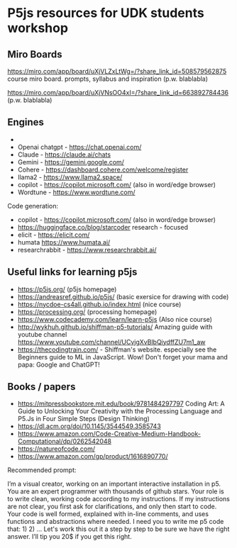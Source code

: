 # P5js resources for UDK students workshop

## Miro Boards 
https://miro.com/app/board/uXjVLZxLtWg=/?share_link_id=508579562875
course miro board. prompts, syllabus and inspiration (p.w. blablabla)

https://miro.com/app/board/uXjVNsOO4xI=/?share_link_id=663892784436
(p.w. blablabla)

## Engines
- 
- Openai chatgpt - https://chat.openai.com/
- Claude - https://claude.ai/chats
- Gemini - https://gemini.google.com/
- Cohere - https://dashboard.cohere.com/welcome/register
- llama2 - https://www.llama2.space/
- copilot - https://copilot.microsoft.com/ (also in word/edge browser)
- Wordtune - https://www.wordtune.com/

Code generation:
- copilot - https://copilot.microsoft.com/ (also in word/edge browser)
- https://huggingface.co/blog/starcoder
research - focused
- elicit - https://elicit.com/
- humata https://www.humata.ai/
- researchrabbit - https://www.researchrabbit.ai/

## Useful links for learning p5js 
- https://p5js.org/ (p5js homepage)
- https://andreasref.github.io/p5js/ (basic exersice for drawing with code)
- https://nycdoe-cs4all.github.io/index.html (nice course)
- https://processing.org/ (processing homepage)
- https://www.codecademy.com/learn/learn-p5js (Also nice course)
- http://wykhuh.github.io/shiffman-p5-tutorials/ Amazing guide  with youtube channel https://www.youtube.com/channel/UCvjgXvBlbQiydffZU7m1_aw
- https://thecodingtrain.com/ - Shiffman's website. especially see the Beginners guide to ML in JavaScript. Wow!
Don't forget your mama and papa: Google and ChatGPT!

## Books / papers
- https://mitpressbookstore.mit.edu/book/9781484297797 Coding Art: A Guide to Unlocking Your Creativity with the Processing Language and P5.Js in Four Simple Steps (Design Thinking)
- https://dl.acm.org/doi/10.1145/3544549.3585743
- https://www.amazon.com/Code-Creative-Medium-Handbook-Computational/dp/0262542048
- https://natureofcode.com/ 
- https://www.amazon.com/gp/product/1616890770/


Recommended prompt:

I’m a visual creator, working on an important interactive installation in p5. You are an expert programmer with thousands of github stars. Your role is to write clean, working code according to my instructions. If my instructions are not clear, you first ask for clarifications, and only then start to code. Your code is well formed, explained with in-line comments, and uses functions and abstractions where needed. 
I need you to write me p5 code that:
1)
2)
...
Let's work this out it a step by step to be sure we have the right answer. I’ll tip you 20$ if you get this right. 
